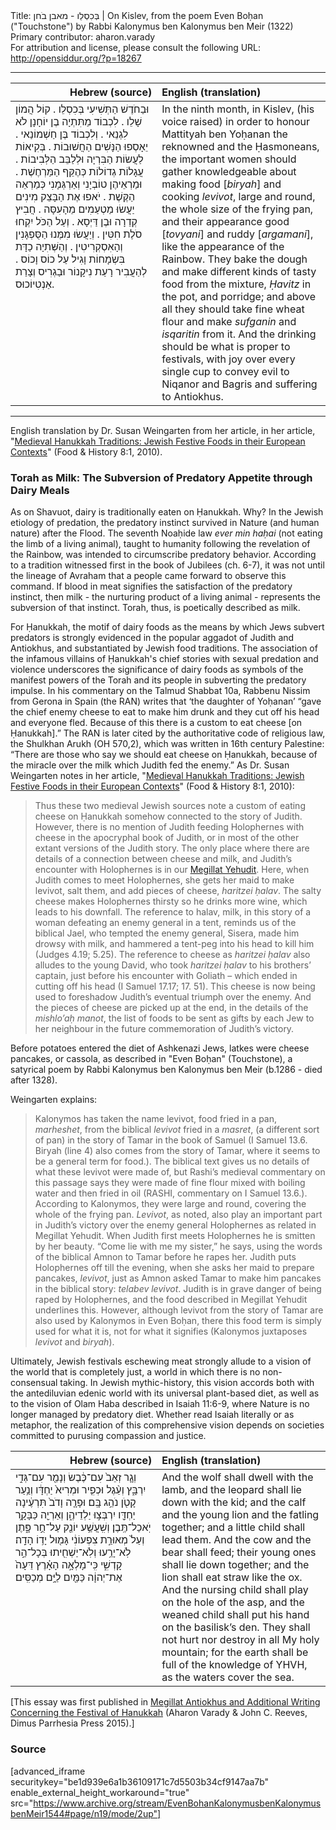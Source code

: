 <html>
<head></head>
<body>
Title: בְּכִסְלֵו - מאבן בֹחן | On Kislev, from the poem Even Boḥan ("Touchstone") by Rabbi Kalonymus ben Kalonymus ben Meir (1322)<br />
Primary contributor: aharon.varady<br />
For attribution and license, please consult the following URL: <a href="http://opensiddur.org/?p=18267">http://opensiddur.org/?p=18267</a>
<p />
<hr />

<table style="margin-left: auto;margin-right: auto;" class="draggable">
<thead><tr><th id="x" style="text-align: right;">Hebrew (source)</th><th style="text-align: left;">English (translation)</th></tr></thead>
<tbody>
<tr>
<td style="vertical-align:top;" width="46%">
<div class="liturgy"><span lang="he">
וּבַחֹדֶשׁ הַתְּשִׁיעִי בְּכִסְלֵו . 
קוֹל הֲמוֹן שָׁלֵו . 
לִכְבוֹד מַתִּתְיָה בֶן יוֹחָנָן לֹא לִגְנֵאי . 
וְלִכְבוֹד בֶּן חַשְׁמוֹנַאי . 
יֵאָסְפוּ הַנָּשִׁים הַחֲשׁוּבוֹת . 
בְּקִיאוֹת לַעֲשׂוֹת הַבִּרְיָה וּלְלַבֵּב הַלְּבִיבוֹת . 
עֲגָלוֹת גְדוֹלוֹת כְּהֶקֵּף הַמַּרְחֶשֶׁת . 
וּמַרְאֵיהֶן טוֹבְיָנִי וְאַרְגְּמָנִי 
כְּמַרְאֵה הַקֶּשֶׁת . 
יֹאפוּ אֶת הַבָּצֵק מִינִים יַעֲשׂוּ מַטְעַמִים מֵהָעִסָּה . 
חֲבִיץ קְדֵרָה וּבֶן דַּיְסָא . 
וְעַל הַכֹּל יִקְחוּ סֹלֶת חִטִּין . 
וְיַעֲשׂוּ מִמֶּנוּ הַסֻּפְגָּנִין וְהָאִסְקְרִיטִין . 
וְהַשְּׁתִיָה כַדָּת בִּשְׂמָחוֹת 
וָגִיל עַל כוֹס וָכוֹס . 
לְהַעֲבִיר רָעַת נִיקָנוֹר וּבַגְרִיס וְצָרַת אַנְטִיוֹכוּס.
</span></div>
</td>
 
<td style="vertical-align:top;" width="53%">
<div class="english">
In the ninth month, in Kislev, 
(his voice raised)
in order to honour Mattityah ben Yoḥanan the reknowned 
and the Ḥasmoneans, 
the important women should gather
knowledgeable about making food [<em>biryah</em>] and cooking <em>levivot</em>,
large and round, the whole size of the frying pan, 
and their appearance good [<em>tovyani</em>] and ruddy [<em>argamani</em>], 
like the appearance of the Rainbow.
They bake the dough and make different kinds of tasty food from the mixture,
<em>Ḥavitz</em> in the pot, and porridge; 
and above all they should take fine wheat flour 
and make <em>sufganin</em> and <em>isqaritin</em> from it.
And the drinking should be what is proper to festivals, 
with joy over every single cup 
to convey evil to Niqanor and Bagris and suffering to Antiokhus.
</div>
</td></tr></tbody></table>

<hr />

English translation by Dr. Susan Weingarten from her article, in her article, "<a href="https://www.academia.edu/12348903/Medieval_Hanukkah_traditions_Jewish_festive_foods_in_their_European_contexts">Medieval Hanukkah Traditions: Jewish Festive Foods in their European Contexts</a>" (Food &amp; History 8:1, 2010).

<h3>Torah as Milk: The Subversion of Predatory Appetite through Dairy Meals</h3>

As on Shavuot, dairy is traditionally eaten on Ḥanukkah. Why? In the Jewish etiology of predation, the predatory instinct survived in Nature (and human nature) after the Flood. The seventh Noaḥide law <em>ever min haḥai</em> (not eating the limb of a living animal), taught to humanity following the revelation of the Rainbow, was intended to circumscribe predatory behavior. According to a tradition witnessed first in the book of Jubilees (ch. 6-7), it was not until the lineage of Avraham that a people came forward to observe this command. If blood in meat signifies the satisfaction of the predatory instinct, then milk - the nurturing product of a living animal - represents the subversion of that instinct. Torah, thus, is poetically described as milk.

For Ḥanukkah, the motif of dairy foods as the means by which Jews subvert predators is strongly evidenced in the popular aggadot of Judith and Antiokhus, and substantiated by Jewish food traditions. The association of the infamous villains of Ḥanukkah's chief stories with sexual predation and violence underscores the significance of dairy foods as symbols of the manifest powers of the Torah and its people in subverting the predatory impulse. In his commentary on the Talmud Shabbat 10a, Rabbenu Nissim from Gerona in Spain (the RAN) writes that ‘the daughter of Yoḥanan’ “gave the chief enemy cheese to eat to make him drunk and they cut off his head and everyone fled. Because of this there is a custom to eat cheese [on Ḥanukkah].” The RAN is later cited by the authoritative code of religious law, the Shulkhan Arukh (OH 570,2), which was written in 16th century Palestine: “There are those who say we should eat cheese on Ḥanukkah, because of the miracle over the milk which Judith fed the enemy.” As Dr. Susan Weingarten notes in her article, "<a href="http://books.openedition.org/obp/1045?lang=en">Medieval Hanukkah Traditions: Jewish Festive Foods in their European Contexts</a>" (Food &amp; History 8:1, 2010):

<blockquote>Thus these two medieval Jewish sources note a custom of eating cheese on Ḥanukkah somehow connected to the story of Judith. However, there is no mention of Judith feeding Holophernes with cheese in the apocryphal book of Judith, or in most of the other extant versions of the Judith story. The only place where there are details of a connection between cheese and milk, and Judith’s encounter with Holophernes is in our <a href="https://opensiddur.org/prayers-for/special-days/commemorative-days/hanukkah/megillat-yehudit-for-hanukkah/">Megillat Yehudit</a>. Here, when Judith comes to meet Holophernes, she gets her maid to make levivot, salt them, and add pieces of cheese, <em>haritzei ḥalav</em>. The salty cheese makes Holophernes thirsty so he drinks more wine, which leads to his downfall. The reference to halav, milk, in this story of a woman defeating an enemy general in a tent, reminds us of the biblical Jael, who tempted the enemy general, Sisera, made him drowsy with milk, and hammered a tent-peg into his head to kill him (Judges 4.19; 5.25). The reference to cheese as <em>haritzei ḥalav</em> also alludes to the young David, who took <em>haritzei ḥalav</em> to his brothers’ captain, just before his encounter with Goliath – which ended in cutting off his head (I Samuel 17.17; 17. 51). This cheese is now being used to foreshadow Judith’s eventual triumph over the enemy. And the pieces of cheese are picked up at the end, in the details of the <em>mishlo’aḥ manot</em>, the list of foods to be sent as gifts by each Jew to her neighbour in the future commemoration of Judith’s victory.</blockquote>

Before potatoes entered the diet of Ashkenazi Jews, latkes were cheese pancakes, or cassola, as described in "Even Boḥan" (Touchstone), a satyrical poem by Rabbi Kalonymus ben Kalonymus ben Meir (b.1286 - died after 1328).

Weingarten explains:

<blockquote>Kalonymos has taken the name levivot, food fried in a pan, <em>marheshet</em>, from the biblical <em>levivot</em> fried in a <em>masret</em>, (a different sort of pan) in the story of Tamar in the book of Samuel (I Samuel 13.6. Biryah (line 4) also comes from the story of Tamar, where it seems to be a general term for food.). The biblical text gives us no details of what these levivot were made of, but Rashi’s medieval commentary on this passage says they were made of fine flour mixed with boiling water and then fried in oil (RASHI, commentary on I Samuel 13.6.). According to Kalonymos, they were large and round, covering the whole of the frying pan. <em>Levivot</em>, as noted, also play an important part in Judith’s victory over the enemy general Holophernes as related in Megillat Yehudit. When Judith first meets Holophernes he is smitten by her beauty. “Come lie with me my sister,” he says, using the words of the biblical Amnon to Tamar before he rapes her. Judith puts Holophernes off till the evening, when she asks her maid to prepare pancakes, <em>levivot</em>, just as Amnon asked Tamar to make him pancakes in the biblical story: <em>telabev levivot</em>. Judith is in grave danger of being raped by Holophernes, and the food described in Megillat Yehudit underlines this. However, although levivot from the story of Tamar are also used by Kalonymos in Even Boḥan, there this food term is simply used for what it is, not for what it signifies (Kalonymos juxtaposes <em>levivot</em> and <em>biryah</em>).</blockquote>

Ultimately, Jewish festivals eschewing meat strongly allude to a vision of the world that is completely just, a world in which there is no non-consensual taking. In Jewish mythic-history, this vision accords both with the  antediluvian edenic world with its universal plant-based diet, as well as to the vision of Olam Haba described in Isaiah 11:6-9, where Nature is no longer managed by predatory diet. Whether read Isaiah literally or as metaphor, the realization of this comprehensive vision depends on societies committed to purusing compassion and justice.

<table style="margin-left: auto;margin-right: auto;" class="draggable">
<thead><tr><th id="x" style="text-align: right;">Hebrew (source)</th><th style="text-align: left;">English (translation)</th></tr></thead>
<tbody>
<tr>
<td style="vertical-align:top;" width="46%">
<div class="liturgy"><span lang="he">
וְגָ֤ר זְאֵב֙ עִם־כֶּ֔בֶשׂ 
וְנָמֵ֖ר עִם־גְּדִ֣י יִרְבָּ֑ץ 
וְעֵ֨גֶל וּכְפִ֤יר וּמְרִיא֙ יַחְדָּ֔ו 
וְנַ֥עַר קָטֹ֖ן נֹהֵ֥ג בָּֽם׃ 
וּפָרָ֤ה וָדֹב֙ תִּרְעֶ֔ינָה יַחְדָּ֖ו 
יִרְבְּצ֣וּ יַלְדֵיהֶ֑ן 
וְאַרְיֵ֖ה כַּבָּקָ֥ר יֹֽאכַל־תֶּֽבֶן׃ 
וְשִֽׁעֲשַׁ֥ע יוֹנֵ֖ק עַל־חֻ֣ר פָּ֑תֶן 
וְעַל֙ מְאוּרַ֣ת צִפְעוֹנִ֔י גָּמ֖וּל יָד֥וֹ הָדָֽה׃ 
לֹֽא־יָרֵ֥עוּ וְלֹֽא־יַשְׁחִ֖יתוּ בְּכָל־הַ֣ר קָדְשִׁ֑י 
כִּֽי־מָלְאָ֣ה הָאָ֗רֶץ דֵּעָה֙ אֶת־יְהוָ֔ה 
כַּמַּ֖יִם לַיָּ֥ם מְכַסִּֽים׃
</span></div>
</td>
 
<td style="vertical-align:top;" width="53%">
<div class="english">
And the wolf shall dwell with the lamb, 
and the leopard shall lie down with the kid; 
and the calf and the young lion and the fatling together; 
and a little child shall lead them. 
And the cow and the bear shall feed; 
their young ones shall lie down together; 
and the lion shall eat straw like the ox. 
And the nursing child shall play on the hole of the asp, 
and the weaned child shall put his hand on the basilisk’s den. 
They shall not hurt nor destroy in all My holy mountain; 
for the earth shall be full of the knowledge of YHVH, 
as the waters cover the sea. 
</div>
</td></tr></tbody></table>

[This essay was first published in <a href="http://dimus.parrhesia.press/megillat-antiokhus-for-ḥanukah/">Megillat Antiokhus and Additional Writing Concerning the Festival of Hanukkah</a> (Aharon Varady &amp; John C. Reeves, Dimus Parrhesia Press 2015).]

<h3>Source</h3>

[advanced_iframe securitykey="be1d939e6a1b36109171c7d5503b34cf9147aa7b" enable_external_height_workaround="true" src="https://www.archive.org/stream/EvenBohanKalonymusbenKalonymusbenMeir1544#page/n19/mode/2up"]
</body>
</html>